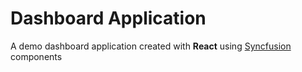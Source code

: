 # Dashboard Application
A demo dashboard application created with **React** using [Syncfusion](https://www.syncfusion.com/react-components) components 